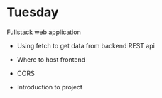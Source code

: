 # Tuesday

Fullstack web application

- Using fetch to get data from backend REST api 

- Where to host frontend 

- CORS 

- Introduction to project 

